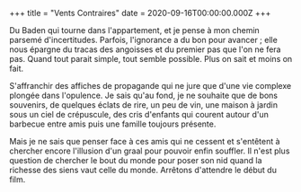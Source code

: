 +++
title = "Vents Contraires"
date = 2020-09-16T00:00:00.000Z
+++

Du Baden qui tourne dans l'appartement, et je pense à mon chemin parsemé d'incertitudes. Parfois, l'ignorance a du bon pour avancer ; elle nous épargne du tracas des angoisses et du premier pas que l'on ne fera pas. Quand tout parait simple, tout semble possible. Plus on sait et moins on fait.

S'affranchir des affiches de propagande qui ne jure que d'une vie complexe plongée dans l'opulence. Je sais qu'au fond, je ne souhaite que de bons souvenirs, de quelques éclats de rire, un peu de vin, une maison à jardin sous un ciel de crépuscule, des cris d'enfants qui courent autour d'un barbecue entre amis puis une famille toujours présente.

Mais je ne sais que penser face à ces amis qui ne cessent et s'entêtent à chercher encore l'illusion d'un graal pour pouvoir enfin souffler. Il n'est plus question de chercher le bout du monde pour poser son nid quand la richesse des siens vaut celle du monde. Arrêtons d'attendre le début du film.

